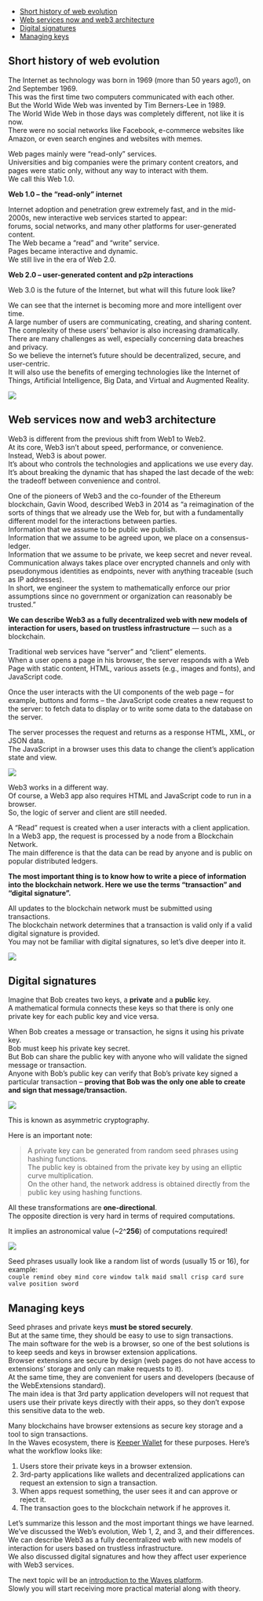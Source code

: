 - [Short history of web evolution](#short-history-of-web-evolution)
- [Web services now and web3 architecture](#web-services-now-and-web3-architecture)
- [Digital signatures](#digital-signatures)
- [Managing keys](#managing-keys)

## Short history of web evolution ##

The Internet as technology was born in 1969 (more than 50 years ago!), on 2nd September 1969.  
This was the first time two computers communicated with each other.  
But the World Wide Web was invented by Tim Berners-Lee in 1989.  
The World Wide Web in those days was completely different, not like it is now.  
There were no social networks like Facebook, e-commerce websites like Amazon, or even search engines and websites with memes.  

Web pages mainly were “read-only” services.  
Universities and big companies were the primary content creators, and pages were static only, without any way to interact with them.  
We call this Web 1.0.
 
**Web 1.0 – the “read-only” internet**

Internet adoption and penetration grew extremely fast, and in the mid-2000s, new interactive web services started to appear:  
forums, social networks, and many other platforms for user-generated content.  
The Web became a “read” and “write” service.  
Pages became interactive and dynamic.  
We still live in the era of Web 2.0.  

**Web 2.0 – user-generated content and p2p interactions**

Web 3.0 is the future of the Internet, but what will this future look like?  

We can see that the internet is becoming more and more intelligent over time.  
A large number of users are communicating, creating, and sharing content.  
The complexity of these users’ behavior is also increasing dramatically.  
There are many challenges as well, especially concerning data breaches and privacy.  
So we believe the internet’s future should be decentralized, secure, and user-centric.  
It will also use the benefits of emerging technologies like the Internet of Things, Artificial Intelligence, Big Data, and Virtual and Augmented Reality.

![](https://raw.githubusercontent.com/wavesplatform/waves-lessons/template/lessons/EN/A.%20Introduction/b.%20Getting%20To%20Know%20Web%203.0/images/web3.png)


## Web services now and web3 architecture ##

Web3 is different from the previous shift from Web1 to Web2.  
At its core, Web3 isn’t about speed, performance, or convenience.  
Instead, Web3 is about power.  
It’s about who controls the technologies and applications we use every day.  
It’s about breaking the dynamic that has shaped the last decade of the web: the tradeoff between convenience and control.  

One of the pioneers of Web3 and the co-founder of the Ethereum blockchain, Gavin Wood, described Web3 in 2014 as “a reimagination of the sorts of things that we already use the Web for, but with a fundamentally different model for the interactions between parties.  
Information that we assume to be public we publish.  
Information that we assume to be agreed upon, we place on a consensus-ledger.  
Information that we assume to be private, we keep secret and never reveal.  
Communication always takes place over encrypted channels and only with pseudonymous identities as endpoints, never with anything traceable (such as IP addresses).   
In short, we engineer the system to mathematically enforce our prior assumptions since no government or organization can reasonably be trusted.”  

**We can describe Web3 as a fully decentralized web with new models of interaction for users, based on trustless infrastructure** — such as a blockchain.

Traditional web services have “server” and “client” elements.  
When a user opens a page in his browser, the server responds with a Web Page with static content, HTML, various assets (e.g., images and fonts), and JavaScript code.  

Once the user interacts with the UI components of the web page – for example, buttons and forms – the JavaScript code creates a new request to the server: to fetch data to display or to write some data to the database on the server.  

The server processes the request and returns as a response HTML, XML, or JSON data.  
The JavaScript in a browser uses this data to change the client’s application state and view.  

![](https://github.com/wavesplatform/waves-lessons/blob/template/lessons/EN/A.%20Introduction/b.%20Getting%20To%20Know%20Web%203.0/images/web3-2.png?raw=true)

Web3 works in a different way.  
Of course, a Web3 app also requires HTML and JavaScript code to run in a browser.  
So, the logic of server and client are still needed.

A “Read” request is created when a user interacts with a client application.  
In a Web3 app, the request is processed by a node from a Blockchain Network.  
The main difference is that the data can be read by anyone and is public on popular distributed ledgers.

**The most important thing is to know how to write a piece of information into the blockchain network. Here we use the terms “transaction” and “digital signature”.**

All updates to the blockchain network must be submitted using transactions.  
The blockchain network determines that a transaction is valid only if a valid digital signature is provided.  
You may not be familiar with digital signatures, so let’s dive deeper into it.  

![](https://raw.githubusercontent.com/wavesplatform/waves-lessons/template/lessons/EN/A.%20Introduction/b.%20Getting%20To%20Know%20Web%203.0/images/web3-3.png)

## Digital signatures

Imagine that Bob creates two keys, a **private** and a **public** key.  
A mathematical formula connects these keys so that there is only one private key for each public key and vice versa.

When Bob creates a message or transaction, he signs it using his private key.  
Bob must keep his private key secret.  
But Bob can share the public key with anyone who will validate the signed message or transaction.  
Anyone with Bob’s public key can verify that Bob’s private key signed a particular transaction – **proving that Bob was the only one able to create and sign that message/transaction.**

![](https://github.com/wavesplatform/waves-lessons/blob/template/lessons/EN/A.%20Introduction/b.%20Getting%20To%20Know%20Web%203.0/images/keys.png?raw=true)

This is known as asymmetric cryptography.  

Here is an important note:  

> A private key can be generated from random seed phrases using hashing functions.  
The public key is obtained from the private key by using an elliptic curve multiplication.  
On the other hand, the network address is obtained directly from the public key using hashing functions.

All these transformations are **one-directional**.  
The opposite direction is very hard in terms of required computations.

It implies an astronomical value (~2^**256**) of computations required!  

![](https://github.com/wavesplatform/waves-lessons/blob/template/lessons/EN/A.%20Introduction/b.%20Getting%20To%20Know%20Web%203.0/images/curve.png?raw=true)

Seed phrases usually look like a random list of words (usually 15 or 16), for example:  
`couple remind obey mind core window talk maid small crisp card sure valve position sword`  

## Managing keys ##

Seed phrases and private keys **must be stored securely**.  
But at the same time, they should be easy to use to sign transactions.  
The main software for the web is a browser, so one of the best solutions is to keep seeds and keys in browser extension applications.  
Browser extensions are secure by design (web pages do not have access to extensions’ storage and only can make requests to it).  
At the same time, they are convenient for users and developers (because of the WebExtensions standard).  
The main idea is that 3rd party application developers will not request that users use their private keys directly with their apps, so they don’t expose this sensitive data to the web.  

Many blockchains have browser extensions as secure key storage and a tool to sign transactions.  
In the Waves ecosystem, there is [Keeper Wallet](https://keeper-wallet.app/#get-keeper) for these purposes.  Here’s what the workflow looks like:  

1. Users store their private keys in a browser extension.
2. 3rd-party applications like wallets and decentralized applications can request an extension to sign a transaction.
3. When apps request something, the user sees it and can approve or reject it.
4. The transaction goes to the blockchain network if he approves it.

Let’s summarize this lesson and the most important things we have learned.  
We’ve discussed the Web’s evolution, Web 1, 2, and 3, and their differences.  
We can describe Web3 as a fully decentralized web with new models of interaction for users based on trustless infrastructure.  
We also discussed digital signatures and how they affect user experience with Web3 services.  
  
The next topic will be an [introduction to the Waves platform]().   
Slowly you will start receiving more practical material along with theory.  

